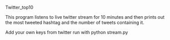 Twitter_top10

This program listens to live twitter stream for 10 minutes and then prints out the most tweeted hashtag and the number of tweets containing it.

Add your own keys from twitter
run with python stream.py
